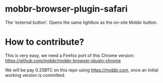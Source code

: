 # mobbr-browser-plugin-safari

The 'external button'. Opens the same lightbox as the on-site Mobbr button. 

# How to contribute?

This is very easy, we need a Firefox port of this Chrome version: https://github.com/mobbr/mobbr-browser-plugin-chrome

We will be pay 0.25BTC on this repo using https://mobbr.com, once an initial working version is committed. 
